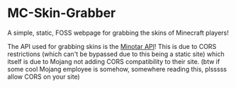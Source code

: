 # MC-Skin-Grabber
A simple, static, FOSS webpage for grabbing the skins of Minecraft players!

The API used for grabbing skins is the [Minotar API](https://minotar.net/)! This is due to CORS restrictions (which can't be bypassed due to this being a static site) which itself is due to Mojang not adding CORS compatibility to their site. (btw if some cool Mojang employee is somehow, somewhere reading this, plsssss allow CORS on your site)
